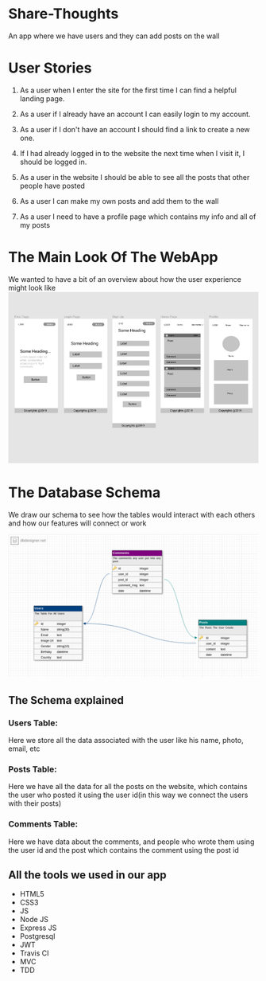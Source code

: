 # Share-Thoughts

An app where we have users and they can add posts on the wall

# User Stories

1. As a user when I enter the site for the first time I can find a helpful landing page.

2. As a user if I already have an account I can easily login to my account.

3. As a user if I don't have an account I should find a link to create a new one.

4. If I had already logged in to the website the next time when I visit it, I should be logged in.

5. As a user in the website I should be able to see all the posts that other people have posted

6. As a user I can make my own posts and add them to the wall

7. As a user I need to have a profile page which contains my info and all of my posts

# The Main Look Of The WebApp

We wanted to have a bit of an overview about how the user experience might look like
![Figma Prototype](./public/images/main-look.jpg 'Figma Prototype')

# The Database Schema

We draw our schema to see how the tables would interact with each others and how our features will connect or work

![DB Schema](./public/images/db.png 'Database Schema')

## The Schema explained

### Users Table:

Here we store all the data associated with the user like his name, photo, email, etc

### Posts Table:

Here we have all the data for all the posts on the website, which contains the user who posted it using the user id(in this way we connect the users with their posts)

### Comments Table:

Here we have data about the comments, and people who wrote them using the user id and the post which contains the comment using the post id

## All the tools we used in our app

- HTML5
- CSS3
- JS
- Node JS
- Express JS
- Postgresql
- JWT
- Travis CI
- MVC
- TDD
